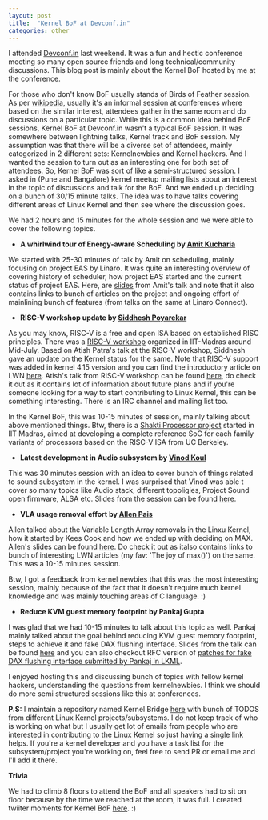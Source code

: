 ```yaml
---
layout: post
title:  "Kernel BoF at Devconf.in"
categories: other
---
```

I attended [Devconf.in](https://devconf.info/in) last weekend. It was a fun and hectic conference meeting so many open source friends and long technical/community discussions. This blog post is mainly about the Kernel BoF hosted by me at the conference.

For those who don't know BoF usually stands of Birds of Feather session. As per [wikipedia](https://en.wikipedia.org/wiki/Birds_of_a_feather_(computing)), usually it's an informal session at conferences where based on the similar interest, attendees gather in the same room and do discussions on a particular topic. While this is a common idea behind BoF sessions, Kernel BoF at Devconf.in wasn't a typical BoF session. It was somewhere between lightning talks, Kernel track and BoF session. My assumption was that there will be a diverse set of attendees, mainly categorized in 2 different sets: Kernelnewbies and Kernel hackers. And I wanted the session to turn out as an interesting one for both set of attendees. So, Kernel BoF was sort of like a semi-structured session. I asked in (Pune and Bangalore) kernel meetup mailing lists about an interest in the topic of discussions and talk for the BoF. And we ended up deciding on a bunch of 30/15 minute talks. The idea was to have talks covering different areas of Linux Kernel and then see where the discussion goes.

We had 2 hours and 15 minutes for the whole session and we were able to cover the following topics.

- **A whirlwind tour of Energy-aware Scheduling by [Amit Kucharia](https://twitter.com/idlethread)**

We started with 25-30 minutes of talk by Amit on scheduling, mainly focusing on project EAS by Linaro. It was quite an interesting overview of covering history of scheduler, how project EAS started and the current status of project EAS. Here, are [slides](https://github.com/nerdyvaishali/Talks/blob/master/Kernel_BoF/A%20whirlwind%20tour%20of%20Energy-aware%20Scheduling%20%40%20Devconf.in.pdf) from Amit's talk and note that it also contains links to bunch of articles on the project and ongoing effort of mainlining bunch of features (from talks on the same at Linaro Connect).

- **RISC-V workshop update by [Siddhesh Poyarekar](https://twitter.com/siddhesh_p)**

As you may know, RISC-V is a free and open ISA based on established RISC principles. There was a [RISC-V workshop](https://riscv.org/2018/07/risc-v-workshop-in-chennai-proceedings/) organized in IIT-Madras around Mid-July. Based on Atish Patra's talk at the RISC-V workshop, Siddhesh gave an update on the Kernel status for the same. Note that RISC-V support was added in kernel 4.15 version and you can find the introductory article on LWN [here](https://lwn.net/Articles/749185/). Atish's talk from RISC-V workshop can be found [here](https://www.youtube.com/watch?v=6X6i0kcy3GA), do check it out as it contains lot of information about future plans and if you're someone looking for a way to start contributing to Linux Kernel, this can be something interesting. There is an IRC channel and mailing list too. 

In the Kernel BoF, this was 10-15 minutes of session, mainly talking about above mentioned things. Btw, there is a [Shakti Processor project](http://rise.cse.iitm.ac.in/shakti.html) started in IIT Madras, aimed at developing a complete reference SoC for each family variants of processors based on the RISC-V ISA from UC Berkeley.

- **Latest development in Audio subsystem by [Vinod Koul](https://twitter.com/vkoulk)**

This was 30 minutes session with an idea to cover bunch of things related to sound subsystem in the kernel. I was surprised that Vinod was able t cover so many topics like Audio stack, different topoligies, Project Sound open firmware, ALSA etc. Slides from the session can be found [here](https://github.com/nerdyvaishali/Talks/blob/master/Kernel_BoF/Audio_Union_Devconf_04082018.pdf).

- **VLA usage removal effort by [Allen Pais](https://twitter.com/allenpais)**

Allen talked about the Variable Length Array removals in the Linxu Kernel, how it started by Kees Cook and how we ended up with deciding on MAX. Allen's slides can be found [here](https://github.com/nerdyvaishali/Talks/blob/master/Kernel_BoF/VLA.pdf). Do check it out as italso contains links to bunch of interesting LWN articles (my fav: 'The joy of max()') on the same. This was a 10-15 minutes session.

Btw, I got a feedback from kernel newbies that this was the most interesting session, mainly because of the fact that it doesn't require much kernel knowledge and was mainly touching areas of C language. :)

- **Reduce KVM guest memory footprint by Pankaj Gupta**

I was glad that we had 10-15 minutes to talk about this topic as well. Pankaj mainly talked about the goal behind reducing KVM guest memory footprint, steps to achieve it and fake DAX flushing interface. Slides from the talk can be found [here](https://github.com/nerdyvaishali/Talks/blob/master/Kernel_BoF/DevConf_Blore_18.pdf) and you can also checkout RFC version of [patches for fake DAX flushing interface submitted by Pankaj in LKML](https://lkml.org/lkml/2018/7/13/102). 

I enjoyed hosting this and discussing bunch of topics with fellow kernel hackers, understanding the questions from kernelnewbies. I think we should do more semi structured sessions like this at conferences.

**P.S:** I maintain a repository named Kernel Bridge [here](https://github.com/nerdyvaishali/kernelbridge) with bunch of TODOS from different Linux Kernel projects/subsystems. I do not keep track of who is working on what but I usually get lot of emails from people who are interested in contributing to the Linux Kernel so just having a single link helps. If you're a kernel developer and you have a task list for the subsystem/project you're working on, feel free to send PR or email me and I'll add it there.

**Trivia**

We had to climb 8 floors to attend the BoF and all speakers had to sit on floor because by the time we reached at the room, it was full. I created twiiter moments for Kernel BoF [here](https://twitter.com/i/moments/1025779393350778882). :)
